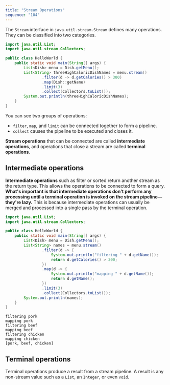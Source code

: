 ```yaml
---
title: "Stream Operations"
sequence: "104"
---
```


The `Stream` interface in `java.util.stream.Stream` defines many operations.
They can be classified into two categories.

```java
import java.util.List;
import java.util.stream.Collectors;

public class HelloWorld {
    public static void main(String[] args) {
        List<Dish> menu = Dish.getMenu();
        List<String> threeHighCaloricDishNames = menu.stream()
                .filter(d -> d.getCalories() > 300)
                .map(Dish::getName)
                .limit(3)
                .collect(Collectors.toList());
        System.out.println(threeHighCaloricDishNames);
    }
}
```

You can see two groups of operations:

- `filter`, `map`, and `limit` can be connected together to form a pipeline.
- `collect` causes the pipeline to be executed and closes it.

**Stream operations** that can be connected are called **intermediate operations**,
and operations that close a stream are called **terminal operations**.

## Intermediate operations

**Intermediate operations** such as filter or sorted return another stream as the return type.
This allows the operations to be connected to form a query.
**What's important is that intermediate operations don't perform any processing
until a terminal operation is invoked on the stream pipeline—they're lazy.**
This is because intermediate operations can usually be merged and
processed into a single pass by the terminal operation.

```java
import java.util.List;
import java.util.stream.Collectors;

public class HelloWorld {
    public static void main(String[] args) {
        List<Dish> menu = Dish.getMenu();
        List<String> names = menu.stream()
                .filter(d -> {
                    System.out.println("filtering " + d.getName());
                    return d.getCalories() > 300;
                })
                .map(d -> {
                    System.out.println("mapping " + d.getName());
                    return d.getName();
                })
                .limit(3)
                .collect(Collectors.toList());
        System.out.println(names);
    }
}
```

```text
filtering pork
mapping pork
filtering beef
mapping beef
filtering chicken
mapping chicken
[pork, beef, chicken]
```

## Terminal operations

Terminal operations produce a result from a stream pipeline.
A result is any non-stream value such as a `List`, an `Integer`, or even `void`.

